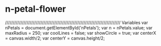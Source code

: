 # n-petal-flower
///////////////////////////////////////////////////////////////////////////
Variables
var nPetals = document.getElementById('nPetals');
var n = nPetals.value;
var maxRadius = 250;
var coolLines = false;
var showCircle = true;
var centerX = canvas.width/2;
var centerY = canvas.height/2;

